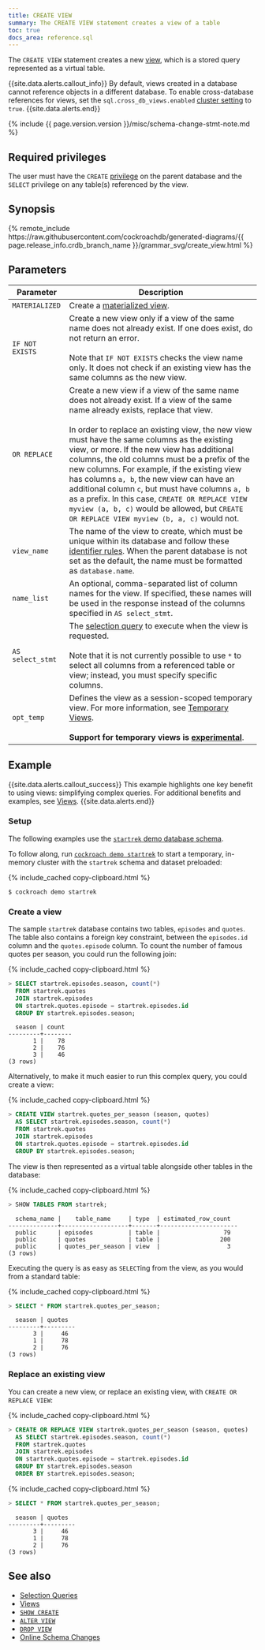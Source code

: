 ```yaml
---
title: CREATE VIEW
summary: The CREATE VIEW statement creates a view of a table
toc: true
docs_area: reference.sql
---
```


The `CREATE VIEW` statement creates a new [view](views.html), which is a stored query represented as a virtual table.

{{site.data.alerts.callout_info}}
 By default, views created in a database cannot reference objects in a different database. To enable cross-database references for views, set the `sql.cross_db_views.enabled` [cluster setting](cluster-settings.html) to `true`.
{{site.data.alerts.end}}

{% include {{ page.version.version }}/misc/schema-change-stmt-note.md %}

## Required privileges

The user must have the `CREATE` [privilege](security-reference/authorization.html#managing-privileges) on the parent database and the `SELECT` privilege on any table(s) referenced by the view.

## Synopsis

<div>
{% remote_include https://raw.githubusercontent.com/cockroachdb/generated-diagrams/{{ page.release_info.crdb_branch_name }}/grammar_svg/create_view.html %}
</div>

## Parameters

Parameter | Description
----------|------------
`MATERIALIZED` |  Create a [materialized view](views.html#materialized-views).
`IF NOT EXISTS` |  Create a new view only if a view of the same name does not already exist. If one does exist, do not return an error.<br><br>Note that `IF NOT EXISTS` checks the view name only. It does not check if an existing view has the same columns as the new view.
`OR REPLACE`  |   Create a new view if a view of the same name does not already exist. If a view of the same name already exists, replace that view.<br><br>In order to replace an existing view, the new view must have the same columns as the existing view, or more. If the new view has additional columns, the old columns must be a prefix of the new columns. For example, if the existing view has columns `a, b`, the new view can have an additional column `c`, but must have columns `a, b` as a prefix. In this case, `CREATE OR REPLACE VIEW myview (a, b, c)` would be allowed, but `CREATE OR REPLACE VIEW myview (b, a, c)` would not.
`view_name` | The name of the view to create, which must be unique within its database and follow these [identifier rules](keywords-and-identifiers.html#identifiers). When the parent database is not set as the default, the name must be formatted as `database.name`.
`name_list` | An optional, comma-separated list of column names for the view. If specified, these names will be used in the response instead of the columns specified in `AS select_stmt`.
`AS select_stmt` | The [selection query](selection-queries.html) to execute when the view is requested.<br><br>Note that it is not currently possible to use `*` to select all columns from a referenced table or view; instead, you must specify specific columns.
`opt_temp` |  Defines the view as a session-scoped temporary view. For more information, see [Temporary Views](views.html#temporary-views).<br><br>**Support for temporary views is [experimental](experimental-features.html#temporary-objects)**.

## Example

{{site.data.alerts.callout_success}}
This example highlights one key benefit to using views: simplifying complex queries. For additional benefits and examples, see [Views](views.html).
{{site.data.alerts.end}}

### Setup

The following examples use the [`startrek` demo database schema](cockroach-demo.html#datasets).

To follow along, run [`cockroach demo startrek`](cockroach-demo.html) to start a temporary, in-memory cluster with the `startrek` schema and dataset preloaded:

{% include_cached copy-clipboard.html %}
~~~ shell
$ cockroach demo startrek
~~~

### Create a view

The sample `startrek` database contains two tables, `episodes` and `quotes`. The table also contains a foreign key constraint, between the `episodes.id` column and the `quotes.episode` column. To count the number of famous quotes per season, you could run the following join:

{% include_cached copy-clipboard.html %}
~~~ sql
> SELECT startrek.episodes.season, count(*)
  FROM startrek.quotes
  JOIN startrek.episodes
  ON startrek.quotes.episode = startrek.episodes.id
  GROUP BY startrek.episodes.season;
~~~

~~~
  season | count
---------+--------
       1 |    78
       2 |    76
       3 |    46
(3 rows)
~~~

Alternatively, to make it much easier to run this complex query, you could create a view:

{% include_cached copy-clipboard.html %}
~~~ sql
> CREATE VIEW startrek.quotes_per_season (season, quotes)
  AS SELECT startrek.episodes.season, count(*)
  FROM startrek.quotes
  JOIN startrek.episodes
  ON startrek.quotes.episode = startrek.episodes.id
  GROUP BY startrek.episodes.season;
~~~

The view is then represented as a virtual table alongside other tables in the database:

{% include_cached copy-clipboard.html %}
~~~ sql
> SHOW TABLES FROM startrek;
~~~

~~~
  schema_name |    table_name     | type  | estimated_row_count
--------------+-------------------+-------+----------------------
  public      | episodes          | table |                  79
  public      | quotes            | table |                 200
  public      | quotes_per_season | view  |                   3
(3 rows)
~~~

Executing the query is as easy as `SELECT`ing from the view, as you would from a standard table:

{% include_cached copy-clipboard.html %}
~~~ sql
> SELECT * FROM startrek.quotes_per_season;
~~~

~~~
  season | quotes
---------+---------
       3 |     46
       1 |     78
       2 |     76
(3 rows)
~~~

### Replace an existing view

 You can create a new view, or replace an existing view, with `CREATE OR REPLACE VIEW`:

{% include_cached copy-clipboard.html %}
~~~ sql
> CREATE OR REPLACE VIEW startrek.quotes_per_season (season, quotes)
  AS SELECT startrek.episodes.season, count(*)
  FROM startrek.quotes
  JOIN startrek.episodes
  ON startrek.quotes.episode = startrek.episodes.id
  GROUP BY startrek.episodes.season
  ORDER BY startrek.episodes.season;
~~~

{% include_cached copy-clipboard.html %}
~~~ sql
> SELECT * FROM startrek.quotes_per_season;
~~~

~~~
  season | quotes
---------+---------
       3 |     46
       1 |     78
       2 |     76
(3 rows)
~~~

## See also

- [Selection Queries](selection-queries.html)
- [Views](views.html)
- [`SHOW CREATE`](show-create.html)
- [`ALTER VIEW`](alter-view.html)
- [`DROP VIEW`](drop-view.html)
- [Online Schema Changes](online-schema-changes.html)
